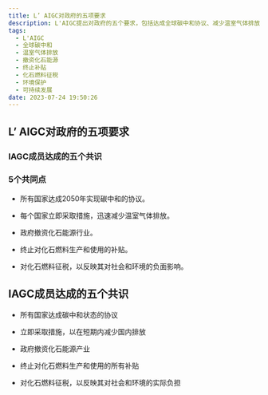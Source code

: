 ```yaml
---
title: L’ AIGC对政府的五项要求
description: L'AIGC提出对政府的五个要求，包括达成全球碳中和协议、减少温室气体排放、撤资化石能源产业、终止补贴以及对化石燃料征税等。这些举措旨在实现环境保护和可持续发展。
tags:
  - L'AIGC
  - 全球碳中和
  - 温室气体排放
  - 撤资化石能源
  - 终止补贴
  - 化石燃料征税
  - 环境保护
  - 可持续发展
date: 2023-07-24 19:50:26
---
```


## L’ AIGC对政府的五项要求

### IAGC成员达成的五个共识

### 5个共同点

* 所有国家达成2050年实现碳中和的协议。

* 每个国家立即采取措施，迅速减少温室气体排放。

* 政府撤资化石能源行业。

* 终止对化石燃料生产和使用的补贴。

* 对化石燃料征税，以反映其对社会和环境的负面影响。

## IAGC成员达成的五个共识

* 所有国家达成碳中和状态的协议

* 立即采取措施，以在短期内减少国内排放

* 政府撤资化石能源产业

* 终止对化石燃料生产和使用的所有补贴

* 对化石燃料征税，以反映其对社会和环境的实际负担
